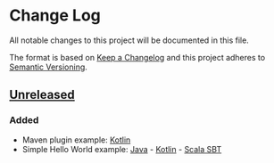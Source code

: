 # Change Log
All notable changes to this project will be documented in this file.

The format is based on [Keep a Changelog](http://keepachangelog.com/)
and this project adheres to [Semantic Versioning](http://semver.org/).

## [Unreleased]
### Added
- Maven plugin example: [Kotlin](002%20MavenPlugin/Kotlin)
- Simple Hello World example: [Java](001%20Simple%20Hello%20World/Java) - [Kotlin](001%20Simple%20Hello%20World/Kotlin) - [Scala SBT](001%20Simple%20Hello%20World/Scala/SBT)

[Unreleased]: https://github.com/PlateStack/PlateStack/compare/v0.0.0...HEAD

